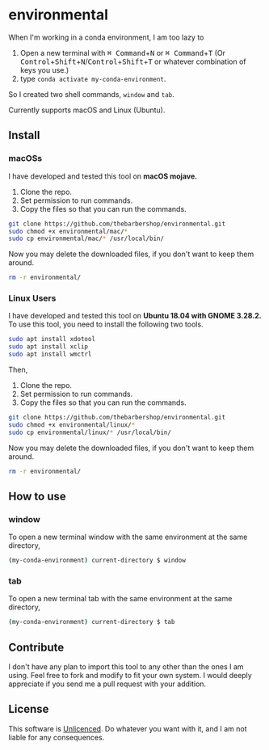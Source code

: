 # environmental

When I'm working in a conda environment, I am too lazy to

<!-- markdownlint-disable no-inline-html -->

1. Open a new terminal with <kbd>⌘ Command</kbd>+<kbd>N</kbd> or <kbd>⌘ Command</kbd>+<kbd>T</kbd> (Or <kbd>Control</kbd>+<kbd>Shift</kbd>+<kbd>N</kbd>/<kbd>Control</kbd>+<kbd>Shift</kbd>+<kbd>T</kbd> or whatever combination of keys you use.)
2. type `conda activate my-conda-environment`.

<!-- markdownlint-enable no-inline-html -->

So I created two shell commands, `window` and `tab`.

Currently supports macOS and Linux (Ubuntu).

## Install

### macOSs

I have developed and tested this tool on __macOS mojave.__

1. Clone the repo.
2. Set permission to run commands.
3. Copy the files so that you can run the commands.

```bash
git clone https://github.com/thebarbershop/environmental.git
sudo chmod +x environmental/mac/*
sudo cp environmental/mac/* /usr/local/bin/
```

Now you may delete the downloaded files, if you don't want to keep them around.

```bash
rm -r environmental/
```

### Linux Users

I have developed and tested this tool on __Ubuntu 18.04 with GNOME 3.28.2.__ To use this tool, you need to install the following two tools.

```bash
sudo apt install xdotool
sudo apt install xclip
sudo apt install wmctrl
```

Then,

1. Clone the repo.
2. Set permission to run commands.
3. Copy the files so that you can run the commands.

```bash
git clone https://github.com/thebarbershop/environmental.git
sudo chmod +x environmental/linux/*
sudo cp environmental/linux/* /usr/local/bin/
```

Now you may delete the downloaded files, if you don't want to keep them around.

```bash
rm -r environmental/
```

## How to use

### window

To open a new terminal window with the same environment at the same directory,

```bash
(my-conda-environment) current-directory $ window
```

### tab

To open a new terminal tab with the same environment at the same directory,

```bash
(my-conda-environment) current-directory $ tab
```

## Contribute

I don't have any plan to import this tool to any other than the ones I am using. Feel free to fork and modify to fit your own system. I would deeply appreciate if you send me a pull request with your addition.

## License

This software is [Unlicenced](https://unlicense.org/). Do whatever you want with it, and I am not liable for any consequences.